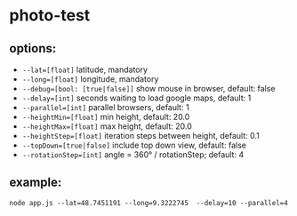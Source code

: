 # photo-test
## options:

* `--lat=[float]` latitude, mandatory
* `--long=[float]` longitude, mandatory
* `--debug=[bool: [true|false]]` show mouse in browser, default: false
* `--delay=[int]` seconds waiting to load google maps, default: 1
* `--parallel=[int]` parallel browsers, default: 1 
* `--heightMin=[float]` min height, default: 20.0
* `--heightMax=[float]` max height, default: 20.0
* `--heightStep=[float]` iteration steps between height, default: 0.1
* `--topDown=[true|false]` include top down view, default: false
* `--rotationStep=[int]` angle = 360° / rotationStep; default: 4


## example: 
`node app.js --lat=48.7451191 --long=9.3222745  --delay=10 --parallel=4`